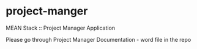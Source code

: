 # project-manger
MEAN Stack :: Project Manager Application

Please go through Project Manager Documentation - word file in the repo
